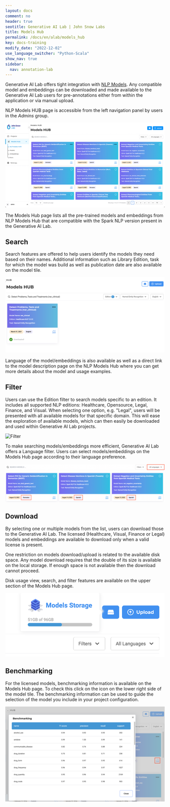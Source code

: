 ```yaml
---
layout: docs
comment: no
header: true
seotitle: Generative AI Lab | John Snow Labs
title: Models Hub
permalink: /docs/en/alab/models_hub
key: docs-training
modify_date: "2022-12-02"
use_language_switcher: "Python-Scala"
show_nav: true
sidebar:
  nav: annotation-lab
---
```


<div class="h3-box" markdown="1">

Generative AI Lab offers tight integration with [NLP Models](https://nlp.johnsnowlabs.com/models). Any compatible model and embeddings can be downloaded and made available to the Generative AI Lab users for pre-annotations either from within the application or via manual upload.

NLP Models HUB page is accessible from the left navigation panel by users in the _Admins_ group.

![Models hub](/assets/images/annotation_lab/4.1.0/models_hub.png)

The Models Hub page lists all the pre-trained models and embeddings from NLP Models Hub that are compatible with the Spark NLP version present in the Generative AI Lab.

</div><div class="h3-box" markdown="1">

## Search

Search features are offered to help users identify the models they need based on their names. Additional information such as Library Edition, task for which the model was build as well as publication date are also available on the model tile.

![Search](/assets/images/annotation_lab/4.1.0/search.png)

Language of the model/embeddings is also available as well as a direct link to the model description page on the NLP Models Hub where you can get more details about the model and usage examples.

</div><div class="h3-box" markdown="1">

## Filter

Users can use the Edition filter to search models specific to an edition. It includes all supported NLP editions: Healthcare, Opensource, Legal, Finance, and Visual. When selecting one option, e.g. "Legal", users will be presented with all available models for that specific domain. This will ease the exploration of available models, which can then easily be downloaded and used within Generative AI Lab projects.

![Filter](/assets/images/annotation_lab/4.1.0/203566517-59c1b207-961a-40a4-88ac-ae532338be5e.gif)

To make searching models/embeddings more efficient, Generative AI Lab offers a Language filter. Users can select models/embeddings on the Models Hub page according to their language preference.

![model language](/assets/images/annotation_lab/4.1.0/model_language.png)

</div><div class="h3-box" markdown="1">

## Download

By selecting one or multiple models from the list, users can download those to the Generative AI Lab. The licensed (Healthcare, Visual, Finance or Legal) models and embeddings are available to download only when a valid license is present.

One restriction on models download/upload is related to the available disk space. Any model download requires that the double of its size is available on the local storage. If enough space is not available then the download cannot proceed.

Disk usage view, search, and filter features are available on the upper section of the Models Hub page.

![Storage](/assets/images/annotation_lab/4.1.0/storage.png)

</div><div class="h3-box" markdown="1">

## Benchmarking

For the licensed models, benchmarking information is available on the Models Hub page. To check this click on the icon on the lower right side of the model tile. The benchmarking information can be used to guide the selection of the model you include in your project configuration.

![benchmarking](/assets/images/annotation_lab/4.1.0/benchmarking.png)

</div>